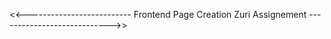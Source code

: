 <<-------------------------- Frontend Page Creation Zuri Assignement ---------------------------->>
